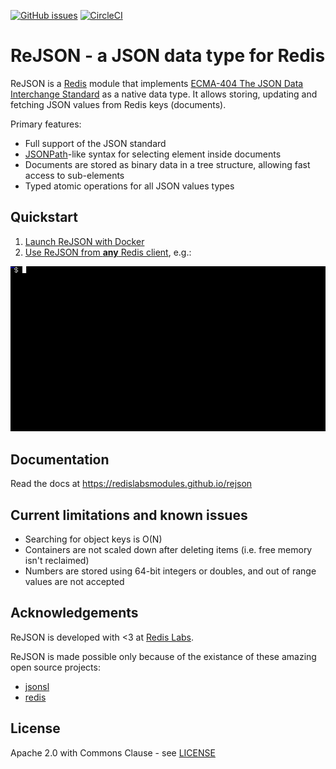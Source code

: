 [![GitHub issues](https://img.shields.io/github/release/RedisLabsModules/rejson.svg)](https://github.com/RedisLabsModules/rejson/releases/latest)
[![CircleCI](https://circleci.com/gh/RedisLabsModules/rejson/tree/master.svg?style=svg)](https://circleci.com/gh/RedisLabsModules/rejson/tree/master)

# ReJSON - a JSON data type for Redis

ReJSON is a [Redis](http://redis.io/) module that implements [ECMA-404 The JSON Data Interchange Standard](http://json.org/) as a native data type. It allows storing, updating and fetching JSON values from Redis keys (documents).

Primary features:

* Full support of the JSON standard
* [JSONPath](http://goessner.net/articles/JsonPath/)-like syntax for selecting element inside documents
* Documents are stored as binary data in a tree structure, allowing fast access to sub-elements
* Typed atomic operations for all JSON values types

## Quickstart

1.  [Launch ReJSON with Docker](https://redislabsmodules.github.io/rejson/#launch-rejson-with-docker)
1.  [Use ReJSON from **any** Redis client](https://redislabsmodules.github.io/rejson/#using-rejson), e.g.:

![ReJSON with `redis-cli`](docs/images/demo.gif)

## Documentation

Read the docs at https://redislabsmodules.github.io/rejson

## Current limitations and known issues

* Searching for object keys is O(N)
* Containers are not scaled down after deleting items (i.e. free memory isn't reclaimed)
* Numbers are stored using 64-bit integers or doubles, and out of range values are not accepted

## Acknowledgements

ReJSON is developed with <3 at [Redis Labs](https://redislabs.com).

ReJSON is made possible only because of the existance of these amazing open source projects:

* [jsonsl](https://github.com/mnunberg/jsonsl)
* [redis](https://github.com/antirez/redis)

## License

Apache 2.0 with Commons Clause - see [LICENSE](LICENSE)

